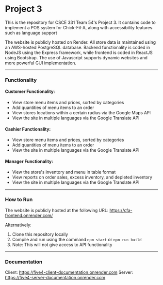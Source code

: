 # Project 3

This is the repository for CSCE 331 Team 54's Project 3. It contains code to implement a POS system for Chick-Fil-A, along with accessibility features such as language support

The website is publicly hosted on Render. All store data is maintained using an AWS-hosted PostgreSQL database. Backend functionality is coded in NodeJS using the Express framework, while frontend is coded in ReactJS using Bootstrap. The use of Javascript supports dynamic websites and more powerful GUI implementation.

---

### Functionality

#### Customer Functionality:
- View store menu items and prices, sorted by categories
- Add quantities of menu items to an order
- View stores locations within a certain radius via the Google Maps API
- View the site in multiple languages via the Google Translate API

#### Cashier Functionality:
- View store menu items and prices, sorted by categories
- Add quantities of menu items to an order
- View the site in multiple languages via the Google Translate API

#### Manager Functionality:
- View the store's inventory and menu in table format
- View reports on order sales, excess inventory, and depleted inventory
- View the site in multiple languages via the Google Translate API

---
### How to Run

The website is publicly hosted at the following URL: https://cfa-frontend.onrender.com/

Alternatively:
1. Clone this repository locally
2. Compile and run using the command `npm start` or `npm run build`
3. Note: This will not give access to API functionality

---
### Documentation
Client: https://five4-client-documentation.onrender.com
Server: https://five4-server-documentation.onrender.com
